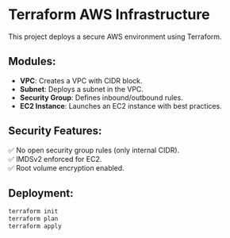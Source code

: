 # Terraform AWS Infrastructure

This project deploys a secure AWS environment using Terraform.

## Modules:
- **VPC**: Creates a VPC with CIDR block.
- **Subnet**: Deploys a subnet in the VPC.
- **Security Group**: Defines inbound/outbound rules.
- **EC2 Instance**: Launches an EC2 instance with best practices.

## Security Features:
✅ No open security group rules (only internal CIDR).  
✅ IMDSv2 enforced for EC2.  
✅ Root volume encryption enabled.  

## Deployment:
```sh
terraform init
terraform plan
terraform apply
